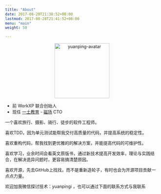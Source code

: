 ```yaml
---
title: "About"
date: 2017-08-20T21:38:52+08:00
lastmod: 2017-08-28T21:41:52+08:00
menu: "main"
weight: 50

---
```

<div style="text-align:center">
  <img src="https://magnet-file.qn.cichang.net/yuanping/blog/WechatIMG46.jpeg?roundPic/radius/!50p"
    alt="yuanping-avatar" style="width: 180px;"/>
</div>

>
- 前 WorkXP 联合创始人
- 现任 [一土教育](https://www.etuschool.org/) - [磁场](https://cichang.net) CTO

一个喜欢旅行、摄影、骑行、徒步的软件工程师。

喜欢TDD，因为单元测试能帮我交付高质量的代码，并提高系统的稳定性。

喜欢重构代码，帮我找到更优雅的的解决方案，并能提高代码的可维护性。

喜欢学习，业余时间会看英文原版书，通过新技术提高开发效率，理论与实践结合，在解决诡异问题时，更容易搞清楚原因。

喜欢开源，先去GitHub上找找，而不是重新造轮子，有时也会为开源项目贡献一点点力量。

欢迎加我微信探讨技术：yuanpingi ，也可以通过下面的联系方式与我联系
